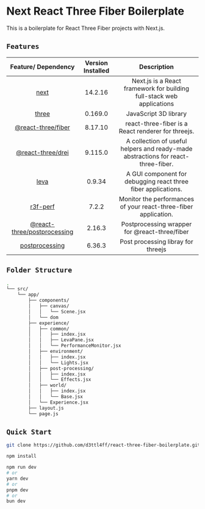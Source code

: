 # Next React Three Fiber Boilerplate

This is a boilerplate for React Three Fiber projects with Next.js.

## `Features`

|                              Feature/ Dependency                              | Version Installed |                                    Description                                    |
| :---------------------------------------------------------------------------: | :---------------: | :-------------------------------------------------------------------------------: |
|                        [next](https://nextjs.org/docs)                        |      14.2.16      |       Next.js is a React framework for building full-stack web applications       |
|                 [three](https://www.npmjs.com/package/three)                  |      0.169.0      |                               JavaScript 3D library                               |
|       [@react-three/fiber](https://github.com/pmndrs/react-three-fiber)       |      8.17.10      |                react-three-fiber is a React renderer for threejs.                 |
|              [@react-three/drei](https://github.com/pmndrs/drei)              |      9.115.0      | A collection of useful helpers and ready-made abstractions for react-three-fiber. |
|                    [leva](https://github.com/pmndrs/leva)                     |      0.9.34       |           A GUI component for debugging react three fiber applications.           |
|               [r3f-perf](https://github.com/utsuboco/r3f-perf)                |       7.2.2       |          Monitor the performances of your react-three-fiber application.          |
| [@react-three/postprocessing](https://github.com/pmndrs/react-postprocessing) |      2.16.3       |                   Postprocessing wrapper for @react-three/fiber                   |
|             [postprocessing](https://www.npmjs.com/package/three)             |      6.36.3       |                        Post processing libray for threejs                         |

## `Folder Structure`

```bash
.
└── src/
    └── app/
        ├── components/
        │   ├── canvas/
        │   │   └── Scene.jsx
        │   └── dom
        ├── experience/
        │   ├── common/
        │   │   ├── index.jsx
        │   │   ├── LevaPane.jsx
        │   │   └── PerformanceMonitor.jsx
        │   ├── environment/
        │   │   ├── index.jsx
        │   │   └── Lights.jsx
        │   ├── post-processing/
        │   │   ├── index.jsx
        │   │   └── Effects.jsx
        │   ├── world/
        │   │   ├── index.jsx
        │   │   └── Base.jsx
        │   └── Experience.jsx
        ├── layout.js
        └── page.js
```

## `Quick Start`

```bash
git clone https://github.com/d3ttl4ff/react-three-fiber-boilerplate.git
```

```bash
npm install
```

```bash
npm run dev
# or
yarn dev
# or
pnpm dev
# or
bun dev

```
